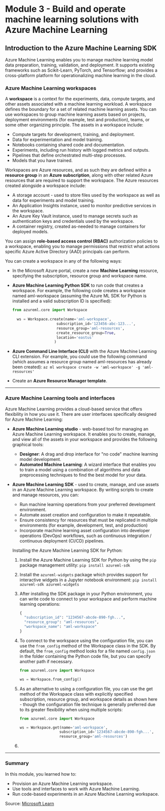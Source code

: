 # Module 3 - Build and operate machine learning solutions with Azure Machine Learning

## Introduction to the Azure Machine Learning SDK

Azure Machine Learning enables you to manage machine learning model data preparation, training, validation, and deployment. It supports existing frameworks such as Scikit-Learn, PyTorch, and Tensorflow; and provides a cross-platform platform for operationalizing machine learning in the cloud.

### Azure Machine Learning workspaces

A **workspace** is a context for the experiments, data, compute targets, and other assets associated with a machine learning workload. A workspace defines the boundary for a set of related machine learning assets. You can use workspaces to group machine learning assets based on projects, deployment environments (for example, test and production), teams, or some other organizing principle. The assets in a workspace include:

* Compute targets for development, training, and deployment.
* Data for experimentation and model training.
* Notebooks containing shared code and documentation.
* Experiments, including run history with logged metrics and outputs.
* Pipelines that define orchestrated multi-step processes.
* Models that you have trained.

Workspaces are Azure resources, and as such they are defined within a **resource group** in an **Azure subscription**, along with other related Azure resources that are required to support the workspace. The Azure resources created alongside a workspace include:

* A storage account - used to store files used by the workspace as well as data for experiments and model training.
* An Application Insights instance, used to monitor predictive services in the workspace.
* An Azure Key Vault instance, used to manage secrets such as authentication keys and credentials used by the workspace.
* A container registry, created as-needed to manage containers for deployed models.

You can assign **role-based access control (RBAC)** authorization policies to a workspace, enabling you to manage permissions that restrict what actions specific Azure Active Directory (AAD) principals can perform.

You can create a workspace in any of the following ways:

* In the Microsoft Azure portal, create a new **Machine Learning** resource, specifying the subscription, resource group and workspace name.
* **Azure Machine Learning Python SDK** to run code that creates a workspace. For example, the following code creates a workspace named aml-workspace (assuming the Azure ML SDK for Python is installed and a valid subscription ID is specified):

  ```python
  from azureml.core import Workspace
    
    ws = Workspace.create(name='aml-workspace', 
                      subscription_id='123456-abc-123...',
                      resource_group='aml-resources',
                      create_resource_group=True,
                      location='eastus'
                     )
  ```

* **Azure Command Line Interface (CLI)** with the Azure Machine Learning CLI extension. For example, you could use the following command (which assumes a resource group named aml-resources has already been created): `az ml workspace create -w 'aml-workspace' -g 'aml-resources'`
* Create an **Azure Resource Manager template**.

***

### Azure Machine Learning tools and interfaces

Azure Machine Learning provides a cloud-based service that offers flexibility in how you use it. There are user interfaces specifically designed for Azure Machine Learning:

* **Azure Machine Learning studio** - web-based tool for managing an Azure Machine Learning workspace. It enables you to create, manage, and view all of the assets in your workspace and provides the following graphical tools:
  * **Designer**: A drag and drop interface for "no code" machine learning model development.
  * **Automated Machine Learning**: A wizard interface that enables you to train a model using a combination of algorithms and data preprocessing techniques to find the best model for your data.
* **Azure Machine Learning SDK** - used to create, manage, and use assets in an Azure Machine Learning workspace. By writing scripts to create and manage resources, you can:
  * Run machine learning operations from your preferred development environment.
  * Automate asset creation and configuration to make it repeatable.
  * Ensure consistency for resources that must be replicated in multiple environments (for example, development, test, and production)
  * Incorporate machine learning asset configuration into developer operations (DevOps) workflows, such as continuous integration / continuous deployment (CI/CD) pipelines.

  Installing the Azure Machine Learning SDK for Python:
  1. Install the Azure Machine Learning SDK for Python by using the `pip` package management utility: `pip install azureml-sdk`
  2. Install the `azureml-widgets` package which provides support for interactive widgets in a Jupyter notebook environment: `pip install azureml-sdk azureml-widgets`
  3. After installing the SDK package in your Python environment, you can write code to connect to your workspace and perform machine learning operations:

      ```python
      {
        "subscription_id": "1234567-abcde-890-fgh...",
        "resource_group": "aml-resources",
        "workspace_name": "aml-workspace"
      }
      ```

  4. To connect to the workspace using the configuration file, you can use the `from_config` method of the Workspace class in the SDK. By default, the `from_config` method looks for a file named `config.json` in the folder containing the Python code file, but you can specify another path if necessary.

      ```python
      from azureml.core import Workspace

      ws = Workspace.from_config()
      ```

  5. As an alternative to using a configuration file, you can use the get method of the Workspace class with explicitly specified subscription, resource group, and workspace details as shown here - though the configuration file technique is generally preferred due to its greater flexibility when using multiple scripts:

      ```python
      from azureml.core import Workspace

      ws = Workspace.get(name='aml-workspace',
                        subscription_id='1234567-abcde-890-fgh...',
                        resource_group='aml-resources')
      ```

  6. 

***

### Summary

In this module, you learned how to:

* Provision an Azure Machine Learning workspace.
* Use tools and interfaces to work with Azure Machine Learning.
* Run code-based experiments in an Azure Machine Learning workspace.

Source: [Microsoft Learn](https://learn.microsoft.com/en-us/training/modules/intro-to-azure-machine-learning-service/)

